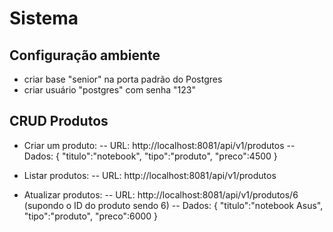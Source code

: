 # Sistema

## Configuração ambiente

- criar base "senior" na porta padrão do Postgres
- criar usuário "postgres" com senha "123"

## CRUD Produtos

- Criar um produto: 
-- URL: http://localhost:8081/api/v1/produtos
-- Dados:
{
	"titulo":"notebook",
  "tipo":"produto",
  "preco":4500
}

- Listar produtos:
-- URL: http://localhost:8081/api/v1/produtos

- Atualizar produtos:
-- URL: http://localhost:8081/api/v1/produtos/6  (supondo o ID do produto sendo 6)
-- Dados:
{
	"titulo":"notebook Asus",
  "tipo":"produto",
  "preco":6000
}
